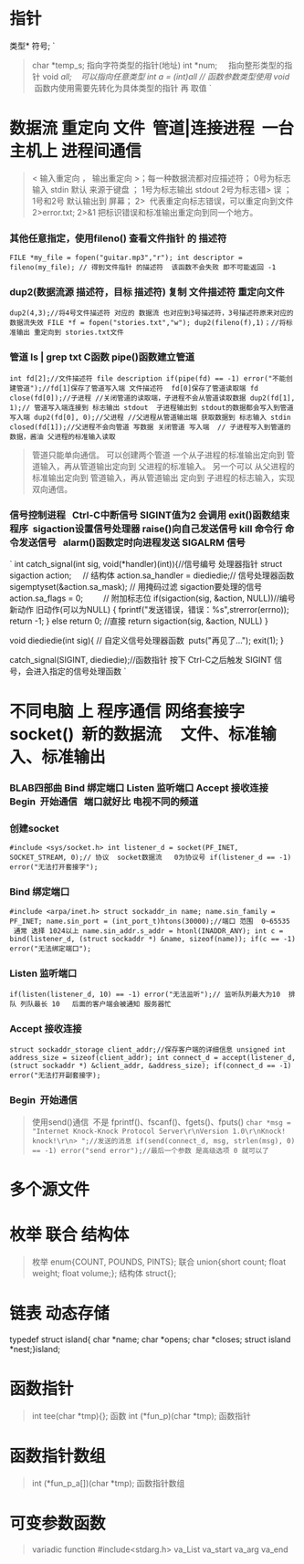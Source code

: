 # 指针
 类型* 符号;
 `
> char *temp_s; 指向字符类型的指针(地址)
> int *num;     指向整形类型的指针
> void *all;    可以指向任意类型
> int a = *(int*)all // 函数参数类型使用 void*  函数内使用需要先转化为具体类型的指针 再 取值
 `
# 数据流 重定向 文件  管道|连接进程  一台主机上 进程间通信
> < 输入重定向 ， 输出重定向 >；每一种数据流都对应描述符； 0号为标志输入 stdin 默认 来源于键盘 ； 1号为标志输出 stdout  2号为标志错> 误 ； 1号和2号 默认输出到 屏幕；
> 2>  代表重定向标志错误，可以重定向到文件 2>error.txt;  2>&1 把标识错误和标准输出重定向到同一个地方。
### 其他任意指定，使用fileno() 查看文件指针 的 描述符
`
FILE *my_file = fopen("guitar.mp3","r");
int descriptor = fileno(my_file); // 得到文件指针 的描述符  该函数不会失败 即不可能返回 -1
`
### dup2(数据流源 描述符，目标 描述符) 复制 文件描述符 重定向文件
`
dup2(4,3);//将4号文件描述符 对应的 数据流 也对应到3号描述符，3号描述符原来对应的数据流失效
FILE *f = fopen("stories.txt","w");
dup2(fileno(f),1)；//将标准输出 重定向到 stories.txt文件
`
### 管道 ls | grep txt C函数 pipe()函数建立管道
`
int fd[2];//文件描述符 file description
if(pipe(fd) == -1) error("不能创建管道");//fd[1]保存了管道写入端 文件描述符  fd[0]保存了管道读取端 fd
close(fd[0]);//子进程 //关闭管道的读取端，子进程不会从管道读取数据
dup2(fd[1], 1);// 管道写入端连接到 标志输出 stdout  子进程输出到 stdout的数据都会写入到管道写入端
dup2(fd[0], 0);//父进程 //父进程从管道输出端 获取数据到 标志输入 stdin
closed(fd[1]);//父进程不会向管道 写数据 关闭管道 写入端  // 子进程写入到管道的数据，酱油 父进程的标准输入读取
`
> 管道只能单向通信。
> 可以创建两个管道 一个从子进程的标准输出定向到 管道输入，再从管道输出定向到 父进程的标准输入。
> 另一个可以 从父进程的标准输出定向到 管道输入，再从管道输出 定向到 子进程的标志输入，实现双向通信。

### 信号控制进程   Ctrl-C中断信号 SIGINT值为2 会调用 exit()函数结束程序  sigaction设置信号处理器 raise()向自己发送信号 kill 命令行 命令发送信号   alarm()函数定时向进程发送 SIGALRM 信号   
`
int catch_signal(int sig, void(*handler)(int)){//信号编号 处理器指针
struct sigaction action;      // 结构体
action.sa_handler = diediedie;// 信号处理器函数
sigemptyset(&action.sa_mask); // 用掩码过滤 sigaction要处理的信号
action.sa_flags = 0;          // 附加标志位
if(sigaction(sig, &action, NULL))//编号 新动作 旧动作(可以为NULL)
 {
 fprintf("发送错误，错误：%s",strerror(errno));
 return -1;
 }
 else return 0; //直接 return sigaction(sig, &action, NULL)
}

void diediedie(int sig){      // 自定义信号处理器函数
  puts("再见了...");
  exit(1);
}

catch_signal(SIGINT, diediedie);//函数指针 按下 Ctrl-C之后触发 SIGINT 信号，会进入指定的信号处理函数
`


# 不同电脑 上 程序通信 网络套接字 socket()  新的数据流     文件、标准输入、标准输出 
### BLAB四部曲  Bind 绑定端口  Listen 监听端口 Accept 接收连接   Begin  开始通信   端口就好比 电视不同的频道
### 创建socket
`
#include <sys/socket.h>
int listener_d = socket(PF_INET, SOCKET_STREAM, 0);// 协议  socket数据流   0为协议号
if(listener_d == -1) error("无法打开套接字");
`
### Bind 绑定端口
`
#include <arpa/inet.h>
struct sockaddr_in name;
name.sin_family = PF_INET;
name.sin_port = (int_port_t)htons(30000);//端口 范围  0~65535  通常 选择 1024以上
name.sin_addr.s_addr = htonl(INADDR_ANY);
int c = bind(listener_d, (struct sockaddr *) &name, sizeof(name));
if(c == -1) error("无法绑定端口");
`
### Listen 监听端口
`
if(listen(listener_d, 10) == -1) error("无法监听");// 监听队列最大为10  排队 列队最长 10   后面的客户端会被通知 服务器忙
`
### Accept 接收连接
`
struct sockaddr_storage client_addr;//保存客户端的详细信息
unsigned int address_size = sizeof(client_addr);
int connect_d = accept(listener_d,  (struct sockaddr *) &client_addr, &address_size);
if(connect_d == -1) error("无法打开副套接字);
`
### Begin  开始通信
> 使用send()通信  不是 fprintf()、fscanf()、fgets()、fputs()
`
char *msg = "Internet Knock-Knock Protocol Server\r\nVersion 1.0\r\nKnock! knock!\r\n> ";//发送的消息
if(send(connect_d, msg, strlen(msg), 0) == -1) error("send error");//最后一个参数 是高级选项 0 就可以了
`


# 多个源文件


# 枚举 联合 结构体
> 枚举 enum{COUNT, POUNDS, PINTS};  联合 union{short count; float weight; float volume;};  结构体 struct{};

# 链表 动态存储
typedef struct island{ char *name; char *opens; char *closes; struct island *nest;}island;

# 函数指针   
> int tee(char *tmp){}; 函数
> int (*fun_p)(char *tmp); 函数指针

# 函数指针数组
> int (*fun_p_a[])(char *tmp); 函数指针数组

# 可变参数函数
> variadic function
> #include<stdarg.h>
> va_List va_start  va_arg  va_end


